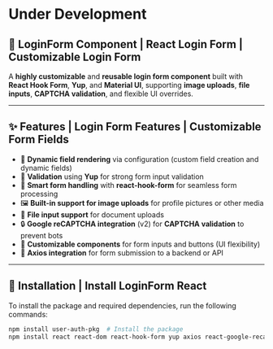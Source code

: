 # Under Development

## 🧾 LoginForm Component | React Login Form | Customizable Login Form

A **highly customizable** and **reusable login form component** built with **React Hook Form**, **Yup**, and **Material UI**, supporting **image uploads**, **file inputs**, **CAPTCHA validation**, and flexible UI overrides.

---

## ✨ Features | Login Form Features | Customizable Form Fields

- 🔄 **Dynamic field rendering** via configuration (custom field creation and dynamic fields)
- 🔐 **Validation** using **Yup** for strong form input validation
- 🧠 **Smart form handling** with **react-hook-form** for seamless form processing
- 🖼️ **Built-in support for image uploads** for profile pictures or other media
- 📄 **File input support** for document uploads
- 🔒 **Google reCAPTCHA integration** (v2) for **CAPTCHA validation** to prevent bots
- 🎨 **Customizable components** for form inputs and buttons (UI flexibility)
- 📡 **Axios integration** for form submission to a backend or API

---

## 🚀 Installation | Install LoginForm React

To install the package and required dependencies, run the following commands:

```bash
npm install user-auth-pkg  # Install the package
npm install react react-dom react-hook-form yup axios react-google-recaptcha  # Install dependencies
```
